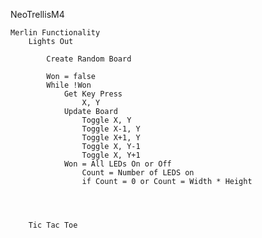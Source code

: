 NeoTrellisM4




    Merlin Functionality
        Lights Out

            Create Random Board

            Won = false
            While !Won
                Get Key Press
                    X, Y
                Update Board
                    Toggle X, Y
                    Toggle X-1, Y
                    Toggle X+1, Y
                    Toggle X, Y-1
                    Toggle X, Y+1
                Won = All LEDs On or Off
                    Count = Number of LEDS on
                    if Count = 0 or Count = Width * Height




        Tic Tac Toe